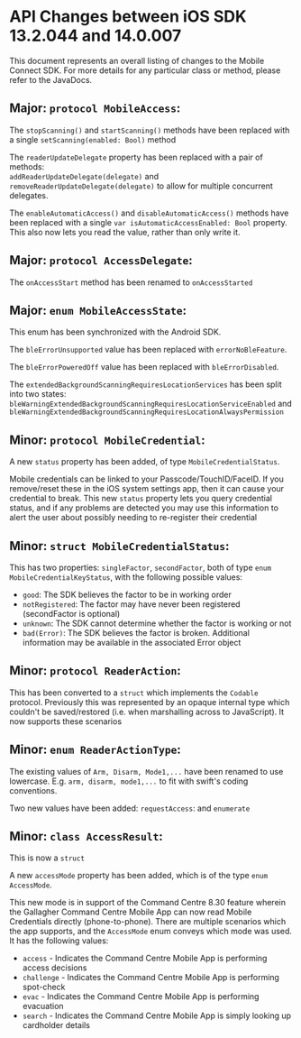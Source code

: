 # API Changes between iOS SDK 13.2.044 and 14.0.007
This document represents an overall listing of changes to the Mobile Connect SDK. For more details for any particular class or method, please refer to the JavaDocs.

## Major: `protocol MobileAccess`:

The `stopScanning()` and `startScanning()` methods have been replaced with a single `setScanning(enabled: Bool)` method

The `readerUpdateDelegate` property has been replaced with a pair of methods:  
`addReaderUpdateDelegate(delegate)` and `removeReaderUpdateDelegate(delegate)` to allow for multiple concurrent delegates.

The `enableAutomaticAccess()` and `disableAutomaticAccess()` methods have been replaced with a single `var isAutomaticAccessEnabled: Bool` property. This also now lets you read the value, rather than only write it.

## Major: `protocol AccessDelegate`:

The `onAccessStart` method has been renamed to `onAccessStarted`

## Major: `enum MobileAccessState`:
This enum has been synchronized with the Android SDK.

The `bleErrorUnsupported` value has been replaced with `errorNoBleFeature`.

The `bleErrorPoweredOff` value has been replaced with `bleErrorDisabled`.

The `extendedBackgroundScanningRequiresLocationServices` has been split into two states:  `bleWarningExtendedBackgroundScanningRequiresLocationServiceEnabled` and `bleWarningExtendedBackgroundScanningRequiresLocationAlwaysPermission`

## Minor: `protocol MobileCredential`:
A new `status` property has been added, of type `MobileCredentialStatus`.

Mobile credentials can be linked to your Passcode/TouchID/FaceID. 
If you remove/reset these in the iOS system settings app, then it can cause your credential to break. This new `status` property lets you query credential status, and if any problems are detected you may use this information to alert the user about possibly needing to re-register their credential

## Minor: `struct MobileCredentialStatus`:
This has two properties: `singleFactor`, `secondFactor`, both of type `enum MobileCredentialKeyStatus`, with the following possible values:

* `good`: The SDK believes the factor to be in working order
* `notRegistered`: The factor may have never been registered (secondFactor is optional)
* `unknown`: The SDK cannot determine whether the factor is working or not
* `bad(Error)`: The SDK believes the factor is broken. Additional information may be available in the associated Error object

## Minor: `protocol ReaderAction`:
This has been converted to a `struct` which implements the `Codable` protocol.
Previously this was represented by an opaque internal type which couldn't be saved/restored (i.e. when marshalling across to JavaScript). It now supports these scenarios

## Minor: `enum ReaderActionType`:
The existing values of `Arm, Disarm, Mode1,...` have been renamed to use lowercase. E.g. `arm, disarm, mode1,...` to fit with swift's coding conventions.

Two new values have been added: `requestAccess`: and `enumerate`

## Minor: `class AccessResult`:

This is now a `struct`

A new `accessMode` property has been added, which is of the type `enum AccessMode`.

This new mode is in support of the Command Centre 8.30 feature wherein the Gallagher Command Centre Mobile App can now read Mobile Credentials directly (phone-to-phone). There are multiple scenarios which the app supports, and the `AccessMode` enum conveys which mode was used. It has the following values:

* `access` - Indicates the Command Centre Mobile App is performing access decisions
* `challenge` - Indicates the Command Centre Mobile App is performing spot-check
* `evac` - Indicates the Command Centre Mobile App is performing evacuation
* `search` - Indicates the Command Centre Mobile App is simply looking up cardholder details
